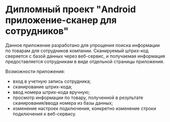 # Дипломный проект "Android приложение-сканер для сотрудников"
Данное приложение разработано для упрощения поиска информации по товарам для сотрудников компании. Сканируемый штрих-код сверяется с базой данных через веб-сервис, и получаемая информация предоставляется сотрудникам в виде отдельной страницы приложения.

Возможности приложения:
 - вход в учетную запись сотрудника;
 - сканирование штрих-кода;
 - ввод номера штрих-кода вручную;
 - просмотр информации по товару, полученной в результате сканирования/ввода номера из базы данных;
 - изменение настроек подключения, конкретно изменение строки подключения к веб-сервису.
